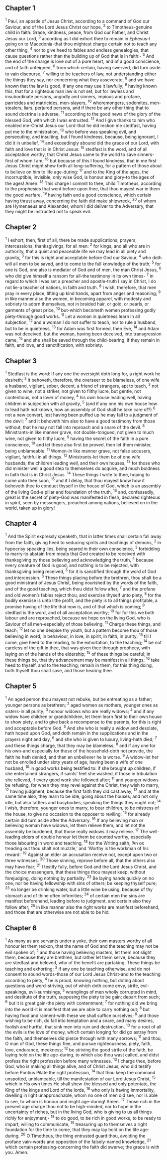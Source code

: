 ## Chapter 1

<sup>1</sup> Paul, an apostle of Jesus Christ, according to a command of God our Saviour, and of the Lord Jesus Christ our hope,
<sup>2</sup> to Timotheus-genuine child in faith: Grace, kindness, peace, from God our Father, and Christ Jesus our Lord,
<sup>3</sup> according as I did exhort thee to remain in Ephesus-I going on to Macedonia-that thou mightest charge certain not to teach any other thing,
<sup>4</sup> nor to give heed to fables and endless genealogies, that cause questions rather than the building up of God that is in faith:-
<sup>5</sup> And the end of the charge is love out of a pure heart, and of a good conscience, and of faith unfeigned,
<sup>6</sup> from which certain, having swerved, did turn aside to vain discourse,
<sup>7</sup> willing to be teachers of law, not understanding either the things they say, nor concerning what they asseverate,
<sup>8</sup> and we have known that the law is good, if any one may use it lawfully;
<sup>9</sup> having known this, that for a righteous man law is not set, but for lawless and insubordinate persons, ungodly and sinners, impious and profane, parricides and matricides, men-slayers,
<sup>10</sup> whoremongers, sodomites, men-stealers, liars, perjured persons, and if there be any other thing that to sound doctrine is adverse,
<sup>11</sup> according to the good news of the glory of the blessed God, with which I was entrusted.
<sup>12</sup> And I give thanks to him who enabled me-Christ Jesus our Lord-that he did reckon me stedfast, having put me to the ministration,
<sup>13</sup> who before was speaking evil, and persecuting, and insulting, but I found kindness, because, being ignorant, I did it in unbelief,
<sup>14</sup> and exceedingly abound did the grace of our Lord, with faith and love that is in Christ Jesus:
<sup>15</sup> stedfast is the word, and of all acceptation worthy, that Christ Jesus came to the world to save sinners-first of whom I am;
<sup>16</sup> but because of this I found kindness, that in me first Jesus Christ might shew forth all long-suffering, for a pattern of those about to believe on him to life age-during:
<sup>17</sup> and to the King of the ages, the incorruptible, invisible, only wise God, is honour and glory-to the ages of the ages! Amen.
<sup>18</sup> This charge I commit to thee, child Timotheus, according to the prophesies that went before upon thee, that thou mayest war in them the good warfare,
<sup>19</sup> having faith and a good conscience, which certain having thrust away, concerning the faith did make shipwreck,
<sup>20</sup> of whom are Hymenaeus and Alexander, whom I did deliver to the Adversary, that they might be instructed not to speak evil.
## Chapter 2

<sup>1</sup> I exhort, then, first of all, there be made supplications, prayers, intercessions, thanksgivings, for all men:
<sup>2</sup> for kings, and all who are in authority, that a quiet and peaceable life we may lead in all piety and gravity,
<sup>3</sup> for this is right and acceptable before God our Saviour,
<sup>4</sup> who doth will all men to be saved, and to come to the full knowledge of the truth;
<sup>5</sup> for one is God, one also is mediator of God and of men, the man Christ Jesus,
<sup>6</sup> who did give himself a ransom for all-the testimony in its own times-
<sup>7</sup> in regard to which I was set a preacher and apostle-truth I say in Christ, I do not lie-a teacher of nations, in faith and truth.
<sup>8</sup> I wish, therefore, that men pray in every place, lifting up kind hands, apart from anger and reasoning;
<sup>9</sup> in like manner also the women, in becoming apparel, with modesty and sobriety to adorn themselves, not in braided hair, or gold, or pearls, or garments of great price,
<sup>10</sup> but-which becometh women professing godly piety-through good works.
<sup>11</sup> Let a woman in quietness learn in all subjection,
<sup>12</sup> and a woman I do not suffer to teach, nor to rule a husband, but to be in quietness,
<sup>13</sup> for Adam was first formed, then Eve,
<sup>14</sup> and Adam was not deceived, but the woman, having been deceived, into transgression came,
<sup>15</sup> and she shall be saved through the child-bearing, if they remain in faith, and love, and sanctification, with sobriety.
## Chapter 3

<sup>1</sup> Stedfast is the word: If any one the oversight doth long for, a right work he desireth;
<sup>2</sup> it behoveth, therefore, the overseer to be blameless, of one wife a husband, vigilant, sober, decent, a friend of strangers, apt to teach,
<sup>3</sup> not given to wine, not a striker, not given to filthy lucre, but gentle, not contentious, not a lover of money,
<sup>4</sup> his own house leading well, having children in subjection with all gravity,
<sup>5</sup> (and if any one his own house how to lead hath not known, how an assembly of God shall he take care of?)
<sup>6</sup> not a new convert, lest having been puffed up he may fall to a judgment of the devil;
<sup>7</sup> and it behoveth him also to have a good testimony from those without, that he may not fall into reproach and a snare of the devil.
<sup>8</sup> Ministrants-in like manner grave, not double-tongued, not given to much wine, not given to filthy lucre,
<sup>9</sup> having the secret of the faith in a pure conscience,
<sup>10</sup> and let these also first be proved, then let them minister, being unblameable.
<sup>11</sup> Women-in like manner grave, not false accusers, vigilant, faithful in all things.
<sup>12</sup> Ministrants-let them be of one wife husbands; the children leading well, and their own houses,
<sup>13</sup> for those who did minister well a good step to themselves do acquire, and much boldness in faith that is in Christ Jesus.
<sup>14</sup> These things I write to thee, hoping to come unto thee soon,
<sup>15</sup> and if I delay, that thou mayest know how it behoveth thee to conduct thyself in the house of God, which is an assembly of the living God-a pillar and foundation of the truth,
<sup>16</sup> and, confessedly, great is the secret of piety-God was manifested in flesh, declared righteous in spirit, seen by messengers, preached among nations, believed on in the world, taken up in glory!
## Chapter 4

<sup>1</sup> And the Spirit expressly speaketh, that in latter times shall certain fall away from the faith, giving heed to seducing spirits and teachings of demons,
<sup>2</sup> in hypocrisy speaking lies, being seared in their own conscience,
<sup>3</sup> forbidding to marry-to abstain from meats that God created to be received with thanksgiving by those believing and acknowledging the truth,
<sup>4</sup> because every creature of God is good, and nothing is to be rejected, with thanksgiving being received,
<sup>5</sup> for it is sanctified through the word of God and intercession.
<sup>6</sup> These things placing before the brethren, thou shalt be a good ministrant of Jesus Christ, being nourished by the words of the faith, and of the good teaching, which thou didst follow after,
<sup>7</sup> and the profane and old women’s fables reject thou, and exercise thyself unto piety,
<sup>8</sup> for the bodily exercise is unto little profit, and the piety is to all things profitable, a promise having of the life that now is, and of that which is coming;
<sup>9</sup> stedfast is the word, and of all acceptation worthy;
<sup>10</sup> for for this we both labour and are reproached, because we hope on the living God, who is Saviour of all men-especially of those believing.
<sup>11</sup> Charge these things, and teach;
<sup>12</sup> let no one despise thy youth, but a pattern become thou of those believing in word, in behaviour, in love, in spirit, in faith, in purity;
<sup>13</sup> till I come, give heed to the reading, to the exhortation, to the teaching;
<sup>14</sup> be not careless of the gift in thee, that was given thee through prophecy, with laying on of the hands of the eldership;
<sup>15</sup> of these things be careful; in these things be, that thy advancement may be manifest in all things;
<sup>16</sup> take heed to thyself, and to the teaching; remain in them, for this thing doing, both thyself thou shalt save, and those hearing thee.
## Chapter 5

<sup>1</sup> An aged person thou mayest not rebuke, but be entreating as a father; younger persons as brethren;
<sup>2</sup> aged women as mothers, younger ones as sisters-in all purity;
<sup>3</sup> honour widows who are really widows;
<sup>4</sup> and if any widow have children or grandchildren, let them learn first to their own house to show piety, and to give back a recompense to the parents, for this is right and acceptable before God.
<sup>5</sup> And she who is really a widow and desolate, hath hoped upon God, and doth remain in the supplications and in the prayers night and day,
<sup>6</sup> and she who is given to luxury, living-hath died;
<sup>7</sup> and these things charge, that they may be blameless;
<sup>8</sup> and if any one for his own-and especially for those of the household-doth not provide, the faith he hath denied, and than an unbeliever he is worse.
<sup>9</sup> A widow-let her not be enrolled under sixty years of age, having been a wife of one husband,
<sup>10</sup> in good works being testified to: if she brought up children, if she entertained strangers, if saints’ feet she washed, if those in tribulation she relieved, if every good work she followed after;
<sup>11</sup> and younger widows be refusing, for when they may revel against the Christ, they wish to marry,
<sup>12</sup> having judgment, because the first faith they did cast away,
<sup>13</sup> and at the same time also, they learn to be idle, going about the houses; and not only idle, but also tattlers and busybodies, speaking the things they ought not;
<sup>14</sup> I wish, therefore, younger ones to marry, to bear children, to be mistress of the house, to give no occasion to the opposer to reviling;
<sup>15</sup> for already certain did turn aside after the Adversary.
<sup>16</sup> If any believing man or believing woman have widows, let them relieve them, and let not the assembly be burdened, that those really widows it may relieve.
<sup>17</sup> The well-leading elders of double honour let them be counted worthy, especially those labouring in word and teaching,
<sup>18</sup> for the Writing saith, ‘An ox treading out thou shalt not muzzle,’ and ‘Worthy is the workman of his reward.’
<sup>19</sup> Against an elder an accusation receive not, except upon two or three witnesses.
<sup>20</sup> Those sinning, reprove before all, that the others also may have fear;
<sup>21</sup> I testify fully, before God and the Lord Jesus Christ, and the choice messengers, that these things thou mayest keep, without forejudging, doing nothing by partiality.
<sup>22</sup> Be laying hands quickly on no one, nor be having fellowship with sins of others; be keeping thyself pure;
<sup>23</sup> no longer be drinking water, but a little wine be using, because of thy stomach and of thine often infirmities;
<sup>24</sup> of certain men the sins are manifest beforehand, leading before to judgment, and certain also they follow after;
<sup>25</sup> in like manner also the right works are manifest beforehand, and those that are otherwise are not able to be hid.
## Chapter 6

<sup>1</sup> As many as are servants under a yoke, their own masters worthy of all honour let them reckon, that the name of God and the teaching may not be evil spoken of;
<sup>2</sup> and those having believing masters, let them not slight them, because they are brethren, but rather let them serve, because they are stedfast and beloved, who of the benefit are partaking. These things be teaching and exhorting;
<sup>3</sup> if any one be teaching otherwise, and do not consent to sound words-those of our Lord Jesus Christ-and to the teaching according to piety,
<sup>4</sup> he is proud, knowing nothing, but doting about questions and word-striving, out of which doth come envy, strife, evil-speakings, evil-surmisings,
<sup>5</sup> wranglings of men wholly corrupted in mind, and destitute of the truth, supposing the piety to be gain; depart from such;
<sup>6</sup> but it is great gain-the piety with contentment;
<sup>7</sup> for nothing did we bring into the world-it is manifest that we are able to carry nothing out;
<sup>8</sup> but having food and raiment-with these we shall suffice ourselves;
<sup>9</sup> and those wishing to be rich, do fall into temptation and a snare, and many desires, foolish and hurtful, that sink men into ruin and destruction,
<sup>10</sup> for a root of all the evils is the love of money, which certain longing for did go astray from the faith, and themselves did pierce through with many sorrows;
<sup>11</sup> and thou, O man of God, these things flee, and pursue righteousness, piety, faith, love, endurance, meekness;
<sup>12</sup> be striving the good strife of the faith, be laying hold on the life age-during, to which also thou wast called, and didst profess the right profession before many witnesses.
<sup>13</sup> I charge thee, before God, who is making all things alive, and of Christ Jesus, who did testify before Pontius Pilate the right profession,
<sup>14</sup> that thou keep the command unspotted, unblameable, till the manifestation of our Lord Jesus Christ,
<sup>15</sup> which in His own times He shall shew-the blessed and only potentate, the King of the kings and Lord of the lords,
<sup>16</sup> who only is having immortality, dwelling in light unapproachable, whom no one of men did see, nor is able to see, to whom is honour and might age-during! Amen.
<sup>17</sup> Those rich in the present age charge thou not to be high-minded, nor to hope in the uncertainty of riches, but in the living God, who is giving to us all things richly for enjoyment;-
<sup>18</sup> to do good, to be rich in good works, to be ready to impart, willing to communicate,
<sup>19</sup> treasuring up to themselves a right foundation for the time to come, that they may lay hold on the life age-during.
<sup>20</sup> O Timotheus, the thing entrusted guard thou, avoiding the profane vain-words and opposition of the falsely-named knowledge,
<sup>21</sup> which certain professing-concerning the faith did swerve; the grace is with you. Amen.